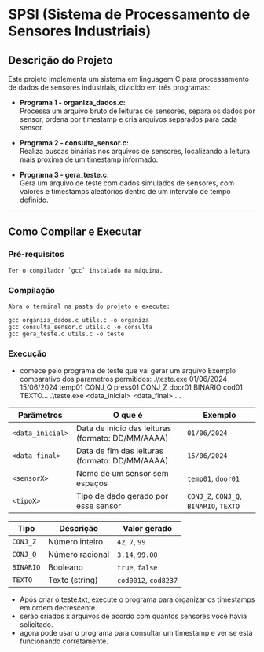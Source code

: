 # SPSI (Sistema de Processamento de Sensores Industriais)

## Descrição do Projeto
Este projeto implementa um sistema em linguagem C para processamento de dados de sensores industriais, dividido em três programas:

- **Programa 1 - organiza_dados.c:**  
  Processa um arquivo bruto de leituras de sensores, separa os dados por sensor, ordena por timestamp e cria arquivos separados para cada sensor.

- **Programa 2 - consulta_sensor.c:**  
  Realiza buscas binárias nos arquivos de sensores, localizando a leitura mais próxima de um timestamp informado.

- **Programa 3 - gera_teste.c:**  
  Gera um arquivo de teste com dados simulados de sensores, com valores e timestamps aleatórios dentro de um intervalo de tempo definido.

---

## Como Compilar e Executar

  ### Pré-requisitos
    Ter o compilador `gcc` instalado na máquina.

  ### Compilação
    Abra o terminal na pasta do projeto e execute:

    gcc organiza_dados.c utils.c -o organiza
    gcc consulta_sensor.c utils.c -o consulta
    gcc gera_teste.c utils.c -o teste

  ### Execução
  - comece pelo programa de teste que vai gerar um arquivo 
    Exemplo comparativo dos parametros permitidos:
      .\teste.exe 01/06/2024 15/06/2024 temp01 CONJ_Q press01 CONJ_Z door01 BINARIO cod01 TEXTO...
      .\teste.exe <data_inicial> <data_final> <sensor1> <tipo1> <sensor2> <tipo2> <sensor3> <tipo3> <sensor4> <tipo4>...

  | Parâmetros       | O que é                                           | Exemplo                                |
  | ---------------- | ------------------------------------------------- | -------------------------------------- |
  | `<data_inicial>` | Data de início das leituras (formato: DD/MM/AAAA) | `01/06/2024`                           |
  | `<data_final>`   | Data de fim das leituras (formato: DD/MM/AAAA)    | `15/06/2024`                           |
  | `<sensorX>`      | Nome de um sensor sem espaços                     | `temp01`, `door01`                     |
  | `<tipoX>`        | Tipo de dado gerado por esse sensor               | `CONJ_Z`, `CONJ_Q`, `BINARIO`, `TEXTO` |

  | Tipo      | Descrição       | Valor gerado         |
  | --------- | --------------- | -------------------- |
  | `CONJ_Z`  | Número inteiro  | `42`, `7`, `99`      |
  | `CONJ_Q`  | Número racional | `3.14`, `99.00`      |
  | `BINARIO` | Booleano        | `true`, `false`      |
  | `TEXTO`   | Texto (string)  | `cod0012`, `cod8237` |

  - Após criar o teste.txt, execute o programa para organizar os timestamps em ordem decrescente.
  - serão criados x arquivos de acordo com quantos sensores você havia solicitado.
  - agora pode usar o programa para consultar um timestamp e ver se está funcionando corretamente.

